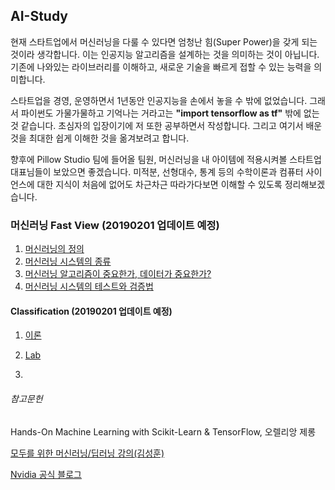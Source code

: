 ## AI-Study

현재 스타트업에서 머신러닝을 다룰 수 있다면 엄청난 힘(Super Power)을 갖게 되는 것이라 생각합니다. 이는 인공지능 알고리즘을 설계하는 것을 의미하는 것이 아닙니다. 기존에 나와있는 라이브러리를 이해하고, 새로운 기술을 빠르게 접할 수 있는 능력을 의미합니다.

스타트업을 경영, 운영하면서 1년동안 인공지능을 손에서 놓을 수 밖에 없었습니다. 그래서 파이썬도 가물가물하고 기억나는 거라고는 **"import tensorflow as tf"** 밖에 없는 것 같습니다. 초심자의 입장이기에 저 또한 공부하면서 작성합니다. 그리고 여기서 배운 것을 최대한 쉽게 이해한 것을 옮겨보려고 합니다.

향후에 Pillow Studio 팀에 들어올 팀원, 머신러닝을 내 아이템에 적용시켜볼 스타트업 대표님들이 보았으면 좋겠습니다. 미적분, 선형대수, 통계 등의 수학이론과 컴퓨터 사이언스에 대한 지식이 처음에 없어도 차근차근 따라가다보면 이해할 수 있도록 정리해보겠습니다.

### 머신러닝 Fast View (20190201 업데이트 예정)

1. [머신러닝의 정의](https://github.com/iknowSteven/AI-Study/blob/master/A1.md)
2. [머신러닝 시스템의 종류](https://github.com/iknowSteven/AI-Study/blob/master/A2.md)
3. [머신러닝 알고리즘이 중요한가, 데이터가 중요한가? ](https://github.com/iknowSteven/AI-Study/blob/master/A3.md)
4. [머신러닝 시스템의 테스트와 검증법]()



#### Classification (20190201 업데이트 예정)

1. [이론]()

2. [Lab]()
3. 



###### 참고문헌

Hands-On Machine Learning with Scikit-Learn & TensorFlow, 오렐리앙 제롱

[모두를 위한 머신러닝/딥러닝 강의(김성훈)](https://hunkim.github.io/ml/)

[Nvidia 공식 블로그](https://blogs.nvidia.co.kr/)



